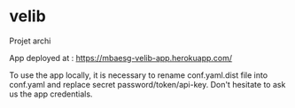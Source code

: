 # velib
Projet archi

App deployed at : https://mbaesg-velib-app.herokuapp.com/

To use the app locally, it is necessary to rename conf.yaml.dist file into conf.yaml and replace secret password/token/api-key.
Don't hesitate to ask us the app credentials.
